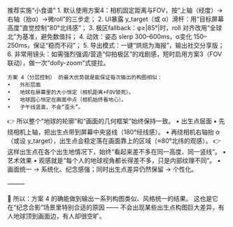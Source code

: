 推荐实施“小食谱”
	1.	默认使用方案4：相机固定距离与FOV，按“上轴（经度）→右轴（抬α）→微roll”的三步走；
	2.	UI暴露 y_target（或 α）滑杆：用“目标屏幕高度”直觉控制“80°北纬感”；
	3.	极区fallback：φ≥|85°|时，roll 对齐改用“全球北”为基准，避免数值抖；
	4.	动效：姿态 slerp 300–600ms，α变化 150–250ms，保证“稳而不闷”；
	5.	导出模式：一键“烘焙为海报”，输出社交分享版；
	6.	非常用镜头：如需强烈强调/营造“仰拍极区”的戏剧感，短时启用方案3（FOV联动），做一次“dolly-zoom”式提拉。

	方案 4（分层控制） 的最大优势就是能保证每次输出的构图相似：
	•	外形层面
	•	地球在屏幕里的大小恒定（相机距离+FOV锁死）。
	•	地球圆心恒定在画面中点（相机始终看地心）。
	•	子午线竖直，不会“歪头”。
👉 所以整个“地球的轮廓”和“画面的几何框架”始终保持一致。
	•	出生点层面
	•	先绕相机上轴，把出生点带到屏幕中央竖线（180°经线感）。
	•	再绕相机右轴抬 α（或设 y_target），出生点会稳定落在画面靠上的区域（≈80°北纬的观感）。
👉 这样出生点在各个出生地情况下，始终“看起来差不多在同一高度、同一竖线”。
	•	艺术效果
	•	观感就是“每个人的地球视角都长得差不多，只是内部纹理不同”。
	•	画面统一 → 系统化、纪念感强；同时出生点差异仍然保留 → 个性化。

⸻

🔑 所以：方案 4 的确能做到输出一系列构图类似、风格统一的结果。
这也是它在“纪念合影”场景里特别合适的原因 —— 不会出现某些出生点构图巨大差异，有人地球顶到画面边，有人却很空旷。